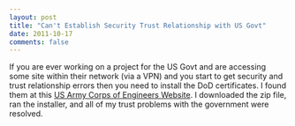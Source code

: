 ```yaml
---
layout: post
title: "Can't Establish Security Trust Relationship with US Govt"
date: 2011-10-17
comments: false
---
```

If you are ever working on a project for the US Govt and are accessing some
site within their network (via a VPN) and you start to get security and trust
relationship errors then you need to install the DoD certificates. I found
them at this [US Army Corps of Engineers
Website](http://epfat.swf.usace.army.mil/Welcome.aspx). I downloaded the zip
file, ran the installer, and all of my trust problems with the government were
resolved.

